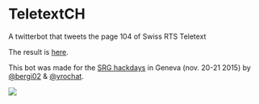 # TeletextCH
A twitterbot that tweets the page 104 of Swiss RTS Teletext

The result is [here](https://twitter.com/TeletextCH).

This bot was made for the [SRG hackdays](http://www.srgssr.ch/fr/multimedia/hackdays/) in Geneva (nov. 20-21 2015) by [@bergi02](http://twitter.com/bergi02) & [@yrochat](http://yro.ch).

![](https://raw.githubusercontent.com/yrochat/TeletextCH/master/screenshot.png)
